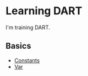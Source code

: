 # Learning DART

I'm training DART.

## Basics
* [Constants](basics/declaring.dart#L12)
* [Var](basics/declaring.dart#L3)